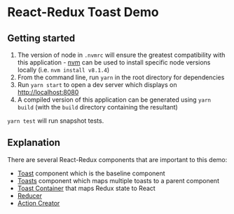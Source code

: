# React-Redux Toast Demo

## Getting started

1. The version of node in `.nvmrc` will ensure the greatest compatibility with this application - [nvm](https://github.com/nvm-sh/nvm) can be used to install specific node versions locally (i.e. `nvm install v8.1.4`)
2. From the command line, run `yarn` in the root directory for dependencies
3. Run `yarn start` to open a dev server which displays on <http://localhost:8080>
4. A compiled version of this application can be generated using `yarn build` (with the `build` directory containing the resultant)

`yarn test` will run snapshot tests.

## Explanation

There are several React-Redux components that are important to this demo:

* [Toast] component which is the baseline component
* [Toasts] component which maps multiple toasts to a parent component
* [Toast Container] that maps Redux state to React
* [Reducer]
* [Action Creator]

[Toast]: https://github.com/josiahcampbell/toast-demo/blob/master/src/components/Toast.tsx
[Toasts]: https://github.com/josiahcampbell/toast-demo/blob/master/src/components/Toasts.tsx
[Toast Container]: https://github.com/josiahcampbell/toast-demo/blob/master/src/containers/toasts-container.ts
[Reducer]: https://github.com/josiahcampbell/toast-demo/blob/master/src/reducers/index.ts
[Action Creator]: https://github.com/josiahcampbell/toast-demo/blob/master/src/actions/index.ts
